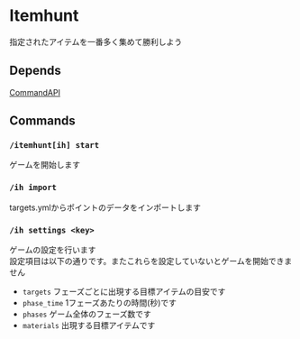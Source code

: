 # Itemhunt
指定されたアイテムを一番多く集めて勝利しよう

## Depends
[CommandAPI](https://www.spigotmc.org/resources/api-commandapi-1-13-1-19-2.62353/)

## Commands
### `/itemhunt[ih] start`
ゲームを開始します

### `/ih import`
targets.ymlからポイントのデータをインポートします

### `/ih settings <key>`
ゲームの設定を行います  
設定項目は以下の通りです。またこれらを設定していないとゲームを開始できません  
* `targets` フェーズごとに出現する目標アイテムの目安です
* `phase_time` 1フェーズあたりの時間(秒)です
* `phases` ゲーム全体のフェーズ数です
* `materials` 出現する目標アイテムです